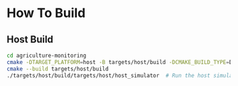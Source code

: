 # How To Build

## Host Build

```sh
cd agriculture-monitoring
cmake -DTARGET_PLATFORM=host -B targets/host/build -DCMAKE_BUILD_TYPE=Debug
cmake --build targets/host/build
./targets/host/build/targets/host/host_simulator  # Run the host simulation
```

